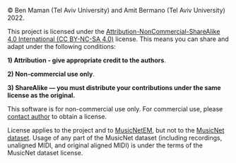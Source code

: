 © Ben Maman (Tel Aviv University) and Amit Bermano (Tel Aviv University) 2022.

This project is licensed under the [Attribution-NonCommercial-ShareAlike 4.0 International (CC BY-NC-SA 4.0)](https://creativecommons.org/licenses/by-nc-sa/4.0/) license.
This means you can share and adapt under the following conditions:

**1) Attribution - give appropriate credit to the authors**.

**2) Non-commercial use only**.

**3) ShareAlike — you must distribute your contributions under the same license as the original.**

This software is for non-commercial use only.
For commercial use, please [contact author](benadartombomgmail.com) to obtain a license.

License applies to the project and to [MusicNetEM](musicnet_em.zip), but not to the [MusicNet dataset](https://zenodo.org/record/5120004#.Ymq0V9pBxPY). 
Usage of any part of the MusicNet dataset (including recordings, unaligned MIDI, 
and original aligned MIDI) is under the terms of the MusicNet dataset license.

